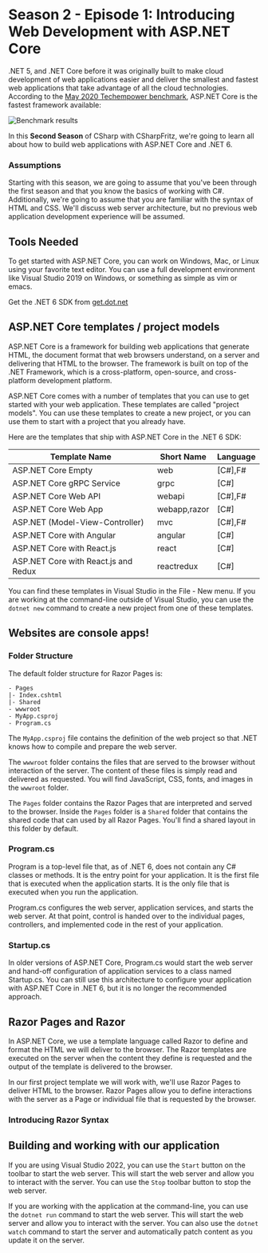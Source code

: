 # Season 2 - Episode 1: Introducing Web Development with ASP.NET Core

.NET 5, and .NET Core before it was originally built to make cloud development of web applications easier and deliver the smallest and fastest web applications that take advantage of all the cloud technologies.  According to the [May 2020 Techempower benchmark](https://www.techempower.com/benchmarks/#section=data-r19&hw=ph&test=plaintext), ASP.NET Core is the fastest framework available:

![Benchmark results](./img/Techempower.png)

In this **Second Season** of CSharp with CSharpFritz, we're going to learn all about how to build web applications with ASP.NET Core and .NET 6.

### Assumptions

Starting with this season, we are going to assume that you've been through the first season and that you know the basics of working with C#.  Additionally, we're going to assume that you are familiar with the syntax of HTML and CSS.  We'll discuss web server architecture, but no previous web application development experience will be assumed.

## Tools Needed

To get started with ASP.NET Core, you can work on Windows, Mac, or Linux using your favorite text editor.  You can use a full development environment like Visual Studio 2019 on Windows, or something as simple as vim or emacs.

Get the .NET 6 SDK from [get.dot.net](https://get.dot.net)

## ASP.NET Core templates / project models

ASP.NET Core is a framework for building web applications that generate HTML, the document format that web browsers understand, on a server and delivering that HTML to the browser.  The framework is built on top of the .NET Framework, which is a cross-platform, open-source, and cross-platform development platform.

ASP.NET Core comes with a number of templates that you can use to get started with your web application.  These templates are called "project models".  You can use these templates to create a new project, or you can use them to start with a project that you already have.

Here are the templates that ship with ASP.NET Core in the .NET 6 SDK:

| Template Name | Short Name | Language |
| ------------- | ---------- | -------- |
| ASP.NET Core Empty | web | [C#],F# |
| ASP.NET Core gRPC Service | grpc | [C#] |
| ASP.NET Core Web API | webapi | [C#],F# |
| ASP.NET Core Web App | webapp,razor | [C#] |
| ASP.NET (Model-View-Controller)| mvc | [C#],F# |                              
| ASP.NET Core with Angular | angular | [C#] |         
| ASP.NET Core with React.js | react | [C#] |                        
| ASP.NET Core with React.js and Redux | reactredux | [C#] |

You can find these templates in Visual Studio in the File - New menu.  If you are working at the command-line outside of Visual Studio, you can use the `dotnet new` command to create a new project from one of these templates.

## Websites are console apps!

### Folder Structure

The default folder structure for Razor Pages is:

```
- Pages
|- Index.cshtml
|- Shared
- wwwroot
- MyApp.csproj
- Program.cs
```

The `MyApp.csproj` file contains the definition of the web project so that .NET knows how to compile and prepare the web server.  

The `wwwroot` folder contains the files that are served to the browser without interaction of the server.  The content of these files is simply read and delivered as requested.  You will find JavaScript, CSS, fonts, and images in the `wwwroot` folder.  

The `Pages` folder contains the Razor Pages that are interpreted and served to the browser.  Inside the `Pages` folder is a  `Shared` folder that contains the shared code that can used by all Razor Pages.  You'll find a shared layout in this folder by default.

### Program.cs

Program is a top-level file that, as of .NET 6, does not contain any C# classes or methods.  It is the entry point for your application.  It is the first file that is executed when the application starts.  It is the only file that is executed when you run the application.

Program.cs configures the web server, application services, and starts the web server.  At that point, control is handed over to the individual pages, controllers, and implemented code in the rest of your application.

### Startup.cs

In older versions of ASP.NET Core, Program.cs would start the web server and hand-off configuration of application services to a class named Startup.cs.  You can still use this architecture to configure your application with ASP.NET Core in .NET 6, but it is no longer the recommended approach.

## Razor Pages and Razor

In ASP.NET Core, we use a template language called Razor to define and format the HTML we will deliver to the browser.  The Razor templates are executed on the server when the content they define is requested and the output of the template is delivered to the browser.

In our first project template we will work with, we'll use Razor Pages to deliver HTML to the browser.  Razor Pages allow you to define interactions with the server as a Page or individual file that is requested by the browser.

### Introducing Razor Syntax

## Building and working with our application

If you are using Visual Studio 2022, you can use the `Start` button on the toolbar to start the web server.  This will start the web server and allow you to interact with the server.  You can use the `Stop` toolbar button to stop the web server.

If you are working with the application at the command-line, you can use the `dotnet run` command to start the web server.  This will start the web server and allow you to interact with the server.  You can also use the `dotnet watch` command to start the server and automatically patch content as you update it on the server.